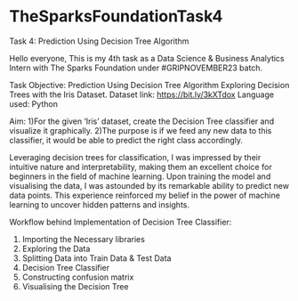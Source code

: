# TheSparksFoundationTask4
Task 4: Prediction Using Decision Tree Algorithm

Hello everyone,
This is my 4th task as a Data Science & Business Analytics Intern with The Sparks Foundation under 
#GRIPNOVEMBER23 batch.

Task Objective: Prediction Using Decision Tree Algorithm
Exploring Decision Trees with the Iris Dataset.
Dataset link: https://bit.ly/3kXTdox
Language used: Python

Aim: 1)For the given ‘Iris’ dataset, create the Decision Tree classifier and visualize it graphically. 
2)The purpose is if we feed any new data to this classifier, it would be able to predict the right class accordingly.

Leveraging decision trees for classification, I was impressed by their intuitive nature and interpretability, making them an excellent choice for beginners in the field of machine learning. Upon training the model and visualising the data, I was astounded by its remarkable ability to predict new data points. This experience reinforced my belief in the power of machine learning to uncover hidden patterns and insights.

Workflow behind Implementation of Decision Tree Classifier: 
1. Importing the Necessary libraries
2. Exploring the Data
3. Splitting Data into Train Data & Test Data
4. Decision Tree Classifier
5. Constructing confusion matrix
6. Visualising the Decision Tree 
